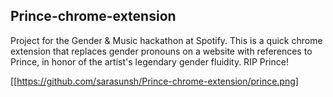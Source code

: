 ## Prince-chrome-extension

Project for the Gender & Music hackathon at Spotify. This is a quick chrome extension that replaces gender pronouns on a website with references to Prince, in honor of the artist's legendary gender fluidity. RIP Prince!

[[https://github.com/sarasunsh/Prince-chrome-extension/prince.png]
